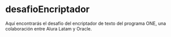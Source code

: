 # desafioEncriptador
Aquí encontrarás el desafío del encriptador de texto del programa ONE, una colaboración entre Alura Latam y Oracle.
